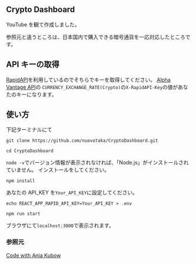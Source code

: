 ## Crypto Dashboard

YouTube を観て作成しました。

参照元と違うところは、日本国内で購入できる暗号通貨を一応対応したところです。

## API キーの取得

[RapidAPI](https://rapidapi.com/)を利用しているのでそちらでキーを取得してください。
[Alpha Vantage API](https://rapidapi.com/alphavantage/api/alpha-vantage/)の
`CURRENCY_EXCHANGE_RATE(Crypto)`の`X-RapidAPI-Key`の値があなたのキーになります。

## 使い方

下記ターミナルにて

```
git clone https://github.com/nuovotaka/CryptoDashboard.git
```

```
cd CryptoDashboard
```

`node -v`でバージョン情報が表示されなければ、「Node.js」がインストールされていません。
インストールをしてください。

```
npm install
```

あなたの API_KEY を`Your_API_KEY`に設定してください。

```
echo REACT_APP_RAPID_API_KEY=Your_API_KEY > .env
```

```
npm run start
```

ブラウザにて`localhost:3000`で表示されます。

### 参照元

[Code with Ania Kubow](https://www.youtube.com/watch?v=_itMdiSc0KI)
